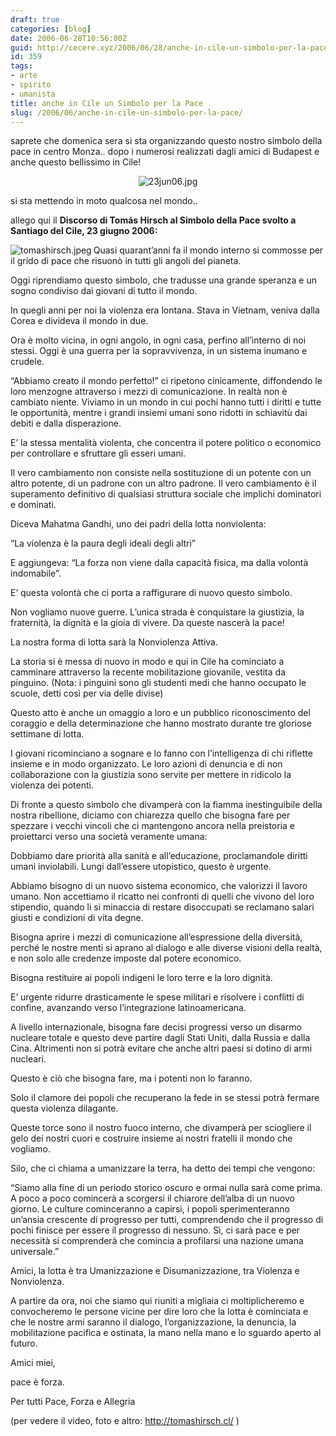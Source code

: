 ```yaml
---
draft: true
categories: [blog]
date: 2006-06-28T10:56:00Z
guid: http://cecere.xyz/2006/06/28/anche-in-cile-un-simbolo-per-la-pace/
id: 359
tags:
- arte
- spirito
- umanista
title: anche in Cile un Simbolo per la Pace
slug: /2006/06/anche-in-cile-un-simbolo-per-la-pace/
---
```


saprete che domenica sera si sta organizzando questo nostro simbolo della pace in centro Monza.. dopo i numerosi realizzati dagli amici di Budapest e anche questo bellissimo in Cile!

<div style="text-align: center">
  <img id="image357" alt="23jun06.jpg" src="http://cecere.xyz/wp-content/uploads/sites/3/2006/06/23jun06.jpg" />
</div>

si sta mettendo in moto qualcosa nel mondo..

allego qui il **Discorso di Tomás Hirsch al Simbolo della Pace svolto a Santiago del Cile, 23 giugno 2006:**

<img align="left" title="tomashirsch.jpeg" id="image358" alt="tomashirsch.jpeg" src="http://cecere.xyz/wp-content/uploads/sites/3/2006/06/tomashirsch.jpeg" />Quasi quarant’anni fa il mondo interno si commosse per il grido di pace che risuonò in tutti gli angoli del pianeta.
  
Oggi riprendiamo questo simbolo, che tradusse una grande speranza e un sogno condiviso dai giovani di tutto il mondo.
  
In quegli anni per noi la violenza era lontana. Stava in Vietnam, veniva dalla Corea e divideva il mondo in due.
  
Ora è molto vicina, in ogni angolo, in ogni casa, perfino all’interno di noi stessi. Oggi è una guerra per la sopravvivenza, in un sistema inumano e crudele.
  
“Abbiamo creato il mondo perfetto!” ci ripetono cinicamente, diffondendo le loro menzogne attraverso i mezzi di comunicazione. In realtà non è cambiato niente. Viviamo in un mondo in cui pochi hanno tutti i diritti e tutte le opportunità, mentre i grandi insiemi umani sono ridotti in schiavitù dai debiti e dalla disperazione.
  
E’ la stessa mentalità violenta, che concentra il potere politico o economico per controllare e sfruttare gli esseri umani.
  
Il vero cambiamento non consiste nella sostituzione di un potente con un altro potente, di un padrone con un altro padrone. Il vero cambiamento è il superamento definitivo di qualsiasi struttura sociale che implichi dominatori e dominati.
  
Diceva Mahatma Gandhi, uno dei padri della lotta nonviolenta:
  
“La violenza è la paura degli ideali degli altri”
  
E aggiungeva: “La forza non viene dalla capacità fisica, ma dalla volontà indomabile”.
  
E’ questa volontà che ci porta a raffigurare di nuovo questo simbolo.
  
Non vogliamo nuove guerre. L’unica strada è conquistare la giustizia, la fraternità, la dignità e la gioia di vivere. Da queste nascerà la pace!
  
La nostra forma di lotta sarà la Nonviolenza Attiva.
  
La storia si è messa di nuovo in modo e qui in Cile ha cominciato a camminare attraverso la recente mobilitazione giovanile, vestita da pinguino. (Nota: i pinguini sono gli studenti medi che hanno occupato le scuole, detti così per via delle divise)
  
Questo atto è anche un omaggio a loro e un pubblico riconoscimento del coraggio e della determinazione che hanno mostrato durante tre gloriose settimane di lotta.
  
I giovani ricominciano a sognare e lo fanno con l’intelligenza di chi riflette insieme e in modo organizzato. Le loro azioni di denuncia e di non collaborazione con la giustizia sono servite per mettere in ridicolo la violenza dei potenti.
  
Di fronte a questo simbolo che divamperà con la fiamma inestinguibile della nostra ribellione, diciamo con chiarezza quello che bisogna fare per spezzare i vecchi vincoli che ci mantengono ancora nella preistoria e proiettarci verso una società veramente umana:
  
Dobbiamo dare priorità alla sanità e all’educazione, proclamandole diritti umani inviolabili. Lungi dall’essere utopistico, questo è urgente.
  
Abbiamo bisogno di un nuovo sistema economico, che valorizzi il lavoro umano. Non accettiamo il ricatto nei confronti di quelli che vivono del loro stipendio, quando li si minaccia di restare disoccupati se reclamano salari giusti e condizioni di vita degne.
  
Bisogna aprire i mezzi di comunicazione all’espressione della diversità, perché le nostre menti si aprano al dialogo e alle diverse visioni della realtà, e non solo alle credenze imposte dal potere economico.
  
Bisogna restituire ai popoli indigeni le loro terre e la loro dignità.
  
E’ urgente ridurre drasticamente le spese militari e risolvere i conflitti di confine, avanzando verso l’integrazione latinoamericana.
  
A livello internazionale, bisogna fare decisi progressi verso un disarmo nucleare totale e questo deve partire dagli Stati Uniti, dalla Russia e dalla Cina. Altrimenti non si potrà evitare che anche altri paesi si dotino di armi nucleari.
  
Questo è ciò che bisogna fare, ma i potenti non lo faranno.
  
Solo il clamore dei popoli che recuperano la fede in se stessi potrà fermare questa violenza dilagante.
  
Queste torce sono il nostro fuoco interno, che divamperà per sciogliere il gelo dei nostri cuori e costruire insieme ai nostri fratelli il mondo che vogliamo.
  
Silo, che ci chiama a umanizzare la terra, ha detto dei tempi che vengono:
  
“Siamo alla fine di un periodo storico oscuro e ormai nulla sarà come prima. A poco a poco comincerà a scorgersi il chiarore dell’alba di un nuovo giorno. Le culture cominceranno a capirsi, i popoli sperimenteranno un’ansia crescente di progresso per tutti, comprendendo che il progresso di pochi finisce per essere il progresso di nessuno. Sì, ci sarà pace e per necessità si comprenderà che comincia a profilarsi una nazione umana universale.”
  
Amici, la lotta è tra Umanizzazione e Disumanizzazione, tra Violenza e Nonviolenza.
  
A partire da ora, noi che siamo qui riuniti a migliaia ci moltiplicheremo e convocheremo le persone vicine per dire loro che la lotta è cominciata e che le nostre armi saranno il dialogo, l’organizzazione, la denuncia, la mobilitazione pacifica e ostinata, la mano nella mano e lo sguardo aperto al futuro.
  
Amici miei,
  
pace è forza.
  
Per tutti Pace, Forza e Allegria

(per vedere il video, foto e altro: <a target="_blank" href="http://tomashirsch.cl/">http://tomashirsch.cl/</a> )